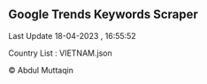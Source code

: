 

## Google Trends Keywords Scraper 
 
Last Update 18-04-2023 , 16:55:52

Country List :
VIETNAM.json



© Abdul Muttaqin 
